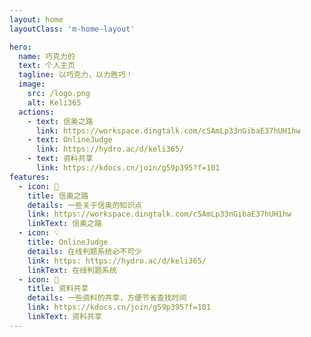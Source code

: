 ```yaml
---
layout: home
layoutClass: 'm-home-layout'

hero:
  name: 巧克力的
  text: 个人主页
  tagline: 以巧克力，以力胜巧！
  image:
    src: /logo.png
    alt: Keli365
  actions:
    - text: 信奥之路
      link: https://workspace.dingtalk.com/c5AmLp33nGibaE37hUH1hw
    - text: OnlineJudge
      link: https://hydro.ac/d/keli365/
    - text: 资料共享
      link: https://kdocs.cn/join/g59p395?f=101
features:
  - icon: 📖
    title: 信奥之路
    details: 一些关于信奥的知识点
    link: https://workspace.dingtalk.com/c5AmLp33nGibaE37hUH1hw
    linkText: 信奥之路
  - icon: 💡
    title: OnlineJudge
    details: 在线判题系统必不可少
    link: https: https://hydro.ac/d/keli365/
    linkText: 在线判题系统
  - icon: 📘
    title: 资料共享
    details: 一些资料的共享，方便节省查找时间
    link: https://kdocs.cn/join/g59p395?f=101
    linkText: 资料共享
---
```


<style>
/*爱的魔力转圈圈*/
.m-home-layout .image-src:hover {
  transform: translate(-50%, -50%) rotate(666turn);
  transition: transform 59s 1s cubic-bezier(0.3, 0, 0.8, 1);
}
  .m-home-layout .details small {
  opacity: 0.8;
}

.m-home-layout .bottom-small {
  display: block;
  margin-top: 2em;
  text-align: right;
}
</style>
